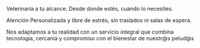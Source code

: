 Veterinaria a tu alcance. Desde donde estés, cuando lo necesites. 

Atención Personalizada y libre de estrés, sin traslados ni salas de espera.

Nos adaptamos a tu realidad con un servicio integral que combina tecnología, cercanía y compromiso con el bienestar de nuestr@s pelud@s
